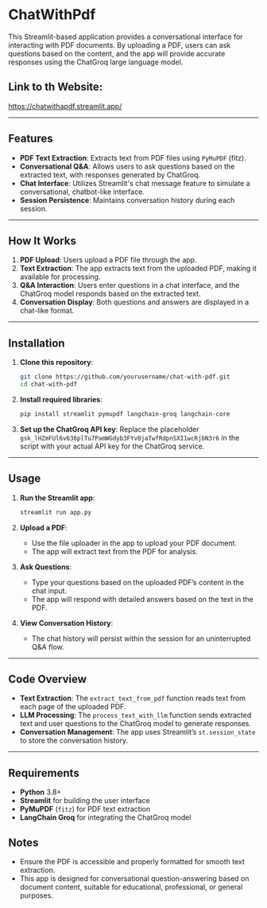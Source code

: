 # ChatWithPdf


This Streamlit-based application provides a conversational interface for interacting with PDF documents. By uploading a PDF, users can ask questions based on the content, and the app will provide accurate responses using the ChatGroq large language model.
## Link to th Website:
https://chatwithapdf.streamlit.app/

---

## Features

- **PDF Text Extraction**: Extracts text from PDF files using `PyMuPDF` (fitz).
- **Conversational Q&A**: Allows users to ask questions based on the extracted text, with responses generated by ChatGroq.
- **Chat Interface**: Utilizes Streamlit's chat message feature to simulate a conversational, chatbot-like interface.
- **Session Persistence**: Maintains conversation history during each session.

---

## How It Works

1. **PDF Upload**: Users upload a PDF file through the app.
2. **Text Extraction**: The app extracts text from the uploaded PDF, making it available for processing.
3. **Q&A Interaction**: Users enter questions in a chat interface, and the ChatGroq model responds based on the extracted text.
4. **Conversation Display**: Both questions and answers are displayed in a chat-like format.

---

## Installation

1. **Clone this repository**:
    ```bash
    git clone https://github.com/yourusername/chat-with-pdf.git
    cd chat-with-pdf
    ```

2. **Install required libraries**:
    ```bash
    pip install streamlit pymupdf langchain-groq langchain-core
    ```

3. **Set up the ChatGroq API key**:
   Replace the placeholder `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` in the script with your actual API key for the ChatGroq service.

---

## Usage

1. **Run the Streamlit app**:
    ```bash
    streamlit run app.py
    ```

2. **Upload a PDF**:
    - Use the file uploader in the app to upload your PDF document.
    - The app will extract text from the PDF for analysis.

3. **Ask Questions**:
    - Type your questions based on the uploaded PDF’s content in the chat input.
    - The app will respond with detailed answers based on the text in the PDF.

4. **View Conversation History**:
    - The chat history will persist within the session for an uninterrupted Q&A flow.

---

## Code Overview

- **Text Extraction**: The `extract_text_from_pdf` function reads text from each page of the uploaded PDF.
- **LLM Processing**: The `process_text_with_llm` function sends extracted text and user questions to the ChatGroq model to generate responses.
- **Conversation Management**: The app uses Streamlit’s `st.session_state` to store the conversation history.

---

## Requirements

- **Python** 3.8+
- **Streamlit** for building the user interface
- **PyMuPDF** (`fitz`) for PDF text extraction
- **LangChain Groq** for integrating the ChatGroq model

## Notes

- Ensure the PDF is accessible and properly formatted for smooth text extraction.
- This app is designed for conversational question-answering based on document content, suitable for educational, professional, or general purposes.
